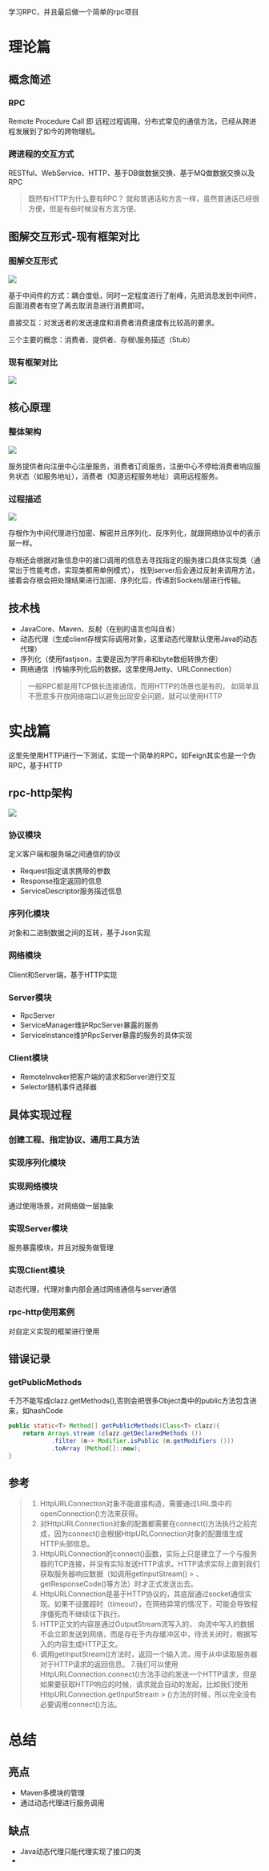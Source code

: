 学习RPC，并且最后做一个简单的rpc项目

# 理论篇

## 概念简述

### RPC

Remote Procedure Call 即 远程过程调用，分布式常见的通信方法，已经从跨进程发展到了如今的跨物理机。

### 跨进程的交互方式

RESTful、WebService、HTTP、基于DB做数据交换、基于MQ做数据交换以及RPC

> 既然有HTTP为什么要有RPC？ 就和普通话和方言一样，虽然普通话已经很方便，但是有些时候没有方言方便。

## 图解交互形式-现有框架对比

### 图解交互形式
<img src="./images/1680945664667.jpg">

基于中间件的方式：耦合度低，同时一定程度进行了削峰，先把消息发到中间件，后面消费者有空了再去取消息进行消费即可。

直接交互：对发送者的发送速度和消费者消费速度有比较高的要求。

三个主要的概念：消费者、提供者、存根\服务描述（Stub）

### 现有框架对比

<img src="./imags/1680945938112.jpg">

## 核心原理

### 整体架构

<img src="./images/1680946165066.jpg">

服务提供者向注册中心注册服务，消费者订阅服务，注册中心不停给消费者响应服务状态（如服务地址），消费者（知道远程服务地址）调用远程服务。

### 过程描述

<img src="./images/1680946313967.png">

存根作为中间代理进行加密、解密并且序列化、反序列化，就跟网络协议中的表示层一样。

存根还会根据对象信息中的接口调用的信息去寻找指定的服务接口具体实现类（通常出于性能考虑，实现类都用单例模式），
找到server后会通过反射来调用方法，接着会存根会把处理结果进行加密、序列化后，传递到Sockets层进行传输。

## 技术栈

- JavaCore、Maven、反射（在别的语言也叫自省）
- 动态代理（生成client存根实际调用对象，这里动态代理默认使用Java的动态代理）
- 序列化（使用fastjson，主要是因为字符串和byte数组转换方便）
- 网络通信（传输序列化后的数据，这里使用Jetty、URLConnection）

> 一般RPC都是用TCP做长连接通信，而用HTTP的场景也是有的，
> 如简单且不愿意多开放网络端口以避免出现安全问题，就可以使用HTTP

# 实战篇

这里先使用HTTP进行一下测试，实现一个简单的RPC，如Feign其实也是一个伪RPC，基于HTTP

## rpc-http架构

<img src="./images/1680952226729.jpg">

### 协议模块

定义客户端和服务端之间通信的协议
- Request指定请求携带的参数
- Response指定返回的信息
- ServiceDescriptor服务描述信息

### 序列化模块

对象和二进制数据之间的互转，基于Json实现

### 网络模块

Client和Server端，基于HTTP实现

### Server模块

- RpcServer
- ServiceManager维护RpcServer暴露的服务
- ServiceInstance维护RpcServer暴露的服务的具体实现

### Client模块

- RemoteInvoker把客户端的请求和Server进行交互
- Selector随机事件选择器

## 具体实现过程

### 创建工程、指定协议、通用工具方法

### 实现序列化模块

### 实现网络模块

通过使用场景，对网络做一层抽象

### 实现Server模块

服务暴露模块，并且对服务做管理

### 实现Client模块

动态代理，代理对象内部会通过网络通信与server通信

### rpc-http使用案例    

对自定义实现的框架进行使用

## 错误记录

### getPublicMethods

千万不能写成clazz.getMethods(),否则会把很多Object类中的public方法包含进来，如hashCode

```java
public static<T> Method[] getPublicMethods(Class<T> clazz){
    return Arrays.stream (clazz.getDeclaredMethods ())
            .filter (m-> Modifier.isPublic (m.getModifiers ()))
            .toArray (Method[]::new);
}
```

## 参考

> 1. HttpURLConnection对象不能直接构造，需要通过URL类中的openConnection()方法来获得。 
> 2. 对HttpURLConnection对象的配置都需要在connect()方法执行之前完成，因为connect()会根据HttpURLConnection对象的配置值生成HTTP头部信息。 
> 3. HttpURLConnection的connect()函数，实际上只是建立了一个与服务器的TCP连接，并没有实际发送HTTP请求。HTTP请求实际上直到我们获取服务器响应数据（如调用getInputStream()
     > 、getResponseCode()等方法）时才正式发送出去。 
> 4. HttpURLConnection是基于HTTP协议的，其底层通过socket通信实现。如果不设置超时（timeout），在网络异常的情况下，可能会导致程序僵死而不继续往下执行。 
> 5. HTTP正文的内容是通过OutputStream流写入的， 向流中写入的数据不会立即发送到网络，而是存在于内存缓冲区中，待流关闭时，根据写入的内容生成HTTP正文。 
> 6. 调用getInputStream()方法时，返回一个输入流，用于从中读取服务器对于HTTP请求的返回信息。 
> 7.我们可以使用HttpURLConnection.connect()方法手动的发送一个HTTP请求，但是如果要获取HTTP响应的时候，请求就会自动的发起，比如我们使用HttpURLConnection.getInputStream
     > ()方法的时候，所以完全没有必要调用connect()方法。

# 总结

## 亮点

- Maven多模块的管理
- 通过动态代理进行服务调用 

## 缺点

- Java动态代理只能代理实现了接口的类
- 

